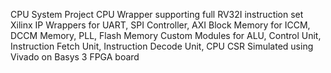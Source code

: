 CPU System Project 
  CPU Wrapper supporting full RV32I instruction set
  Xilinx IP Wrappers for UART, SPI Controller, AXI Block Memory for ICCM, DCCM Memory, PLL, Flash Memory
  Custom Modules for ALU, Control Unit, Instruction Fetch Unit, Instruction Decode Unit, CPU CSR 
  Simulated using Vivado on Basys 3 FPGA board 

